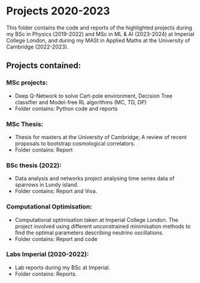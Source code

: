 # Projects 2020-2023
This folder contains the code and reports of the highlighted projects during my BSc in Physics (2019-2022) and MSc in ML & AI (2023-2024) at Imperial College London, and during my MASt in Applied Maths at the University of Cambridge (2022-2023).

## Projects contained:

### MSc projects:
- Deep Q-Network to solve Cart-pole environment, Decision Tree classifier and Model-free RL algorithms (MC, TD, DP)
- Folder contains: Python code and reports

### MSc Thesis:
- Thesis for masters at the University of Cambridge; A review of recent proposals to bootstrap cosmological correlators.
- Folder contains: Report

### BSc thesis (2022):
- Data analysis and networks project analysing time series data of sparrows in Lundy island.
- Folder contains: Report and Viva.

### Computational Optimisation:
- Computational optimisation taken at Imperial College London. The project involved using different unconstrained minimisation methods to find the optimal parameters describing neutrino oscillations.
- Folder contains: Report and code

### Labs Imperial (2020-2022):
- Lab reports during my BSc at Imperial.
- Folder contains: Reports.

